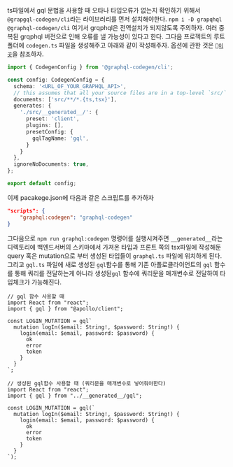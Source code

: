 ts파일에서 gql 문법을 사용할 때 오타나 타입오류가 없는지 확인하기 위해서 `@grapgql-codegen/cli`라는 라이브러리를 먼저 설치해야한다.
`npm i -D grapqhql @graphql-codegen/cli`
여기서 grqphql은 전역설치가 되지않도록 주의하자. 여러 중복된 grqphql 버전으로 인해 오류를 낼 가능성이 있다고 한다.
그다음 프로젝트의 루트폴더에 `codegen.ts` 파일을 생성해주고 아래와 같이 작성해주자. 옵션에 관한 것은
[`이곳`](https://www.the-guild.dev/graphql/codegen/docs/config-reference/codegen-config)을 참조하자.
```ts
import { CodegenConfig } from '@graphql-codegen/cli';

const config: CodegenConfig = {
  schema: '<URL_OF_YOUR_GRAPHQL_API>',
  // this assumes that all your source files are in a top-level `src/` directory - you might need to adjust this to your file structure
  documents: ['src/**/*.{ts,tsx}'],
  generates: {
    './src/__generated__/': {
      preset: 'client',
      plugins: [],
      presetConfig: {
        gqlTagName: 'gql',
      }
    }
  },
  ignoreNoDocuments: true,
};

export default config;
```

이제 pacakege.json에 다음과 같은 스크립트를 추가하자
```json
"scripts": {
	"graphql:codegen": "graphql-codegen"
}
```

그다음으로 `npm run graphql:codegen` 명령어를 실행시켜주면 `__generated__`라는 디렉토리에 백엔드서버의 스키마에서 가져온 타입과 프론트 쪽의 tsx파일에 작성해둔 query 혹은 mutation으로 부터 생성된 타입들이 `graphql.ts` 파일에 위치하게 된다. 그리고 `gql.ts` 파일에 새로 생성된 `gql`함수를 통해 기존 아폴로클라이언트의 `gql` 함수를 통해 쿼리를 전달하는게 아니라 생성된`gql` 함수에 쿼리문을 매개변수로 전달하여 타입체크가 가능해진다.

```
// gql 함수 사용할 때
import React from "react";
import { gql } from "@apollo/client";

const LOGIN_MUTATION = gql`
  mutation logIn($email: String!, $password: String!) {
    login(email: $email, password: $password) {
      ok
      error
      token
    }
  }
`;

// 생성된 gql함수 사용할 때 (쿼리문을 매개변수로 넣어줘야한다)
import React from "react";
import { gql } from "../__generated__/gql";

const LOGIN_MUTATION = gql(`
  mutation logIn($email: String!, $password: String!) {
    login(email: $email, password: $password) {
      ok
      error
      token
    }
  }
`);
```